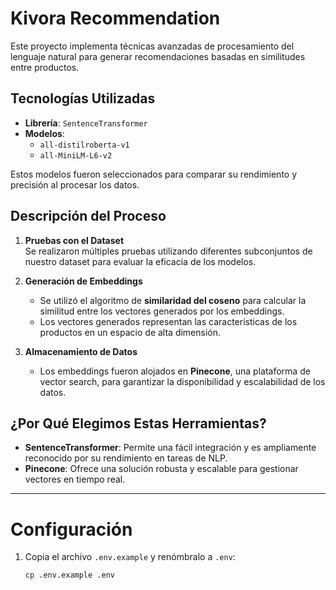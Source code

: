 # Kivora Recommendation

Este proyecto implementa técnicas avanzadas de procesamiento del lenguaje natural para generar recomendaciones basadas en similitudes entre productos.

## Tecnologías Utilizadas

- **Librería**: `SentenceTransformer`
- **Modelos**:
  - `all-distilroberta-v1`
  - `all-MiniLM-L6-v2`

Estos modelos fueron seleccionados para comparar su rendimiento y precisión al procesar los datos.

## Descripción del Proceso

1. **Pruebas con el Dataset**  
   Se realizaron múltiples pruebas utilizando diferentes subconjuntos de nuestro dataset para evaluar la eficacia de los modelos.

2. **Generación de Embeddings**

   - Se utilizó el algoritmo de **similaridad del coseno** para calcular la similitud entre los vectores generados por los embeddings.
   - Los vectores generados representan las características de los productos en un espacio de alta dimensión.

3. **Almacenamiento de Datos**
   - Los embeddings fueron alojados en **Pinecone**, una plataforma de vector search, para garantizar la disponibilidad y escalabilidad de los datos.

## ¿Por Qué Elegimos Estas Herramientas?

- **SentenceTransformer**: Permite una fácil integración y es ampliamente reconocido por su rendimiento en tareas de NLP.
- **Pinecone**: Ofrece una solución robusta y escalable para gestionar vectores en tiempo real.

---

# Configuración

1. Copia el archivo `.env.example` y renómbralo a `.env`:
   ```bash
   cp .env.example .env
   ```
